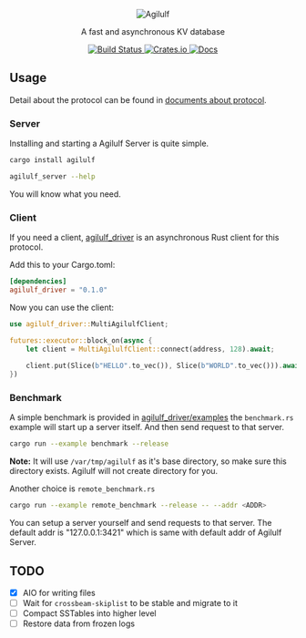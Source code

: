<p align="center">
    <img src="https://upload.wikimedia.org/wikipedia/commons/4/42/Nuremberg_chronicles_f_150r_3.jpg" alt="Agilulf">
</p>

<p align="center">
    A fast and asynchronous KV database
</p>

<p align="center">
  <a href="https://travis-ci.com/YangKeao/Agilulf">
    <img alt="Build Status" src="https://travis-ci.com/YangKeao/Agilulf.svg?branch=master">
  </a>

  <a href="https://crates.io/crates/agilulf">
    <img alt="Crates.io" src="https://img.shields.io/crates/v/agilulf.svg">
  </a>
  
  <a href="https://yangkeao.github.io/Agilulf/agilulf/">
    <img alt="Docs" src="https://img.shields.io/badge/docs-current-success.svg">
  </a>
</p>

## Usage

Detail about the protocol can be found in [documents about protocol](https://github.com/YangKeao/Agilulf/tree/master/agilulf_protocol).

### Server

Installing and starting a Agilulf Server is quite simple.

```bash
cargo install agilulf

agilulf_server --help
```

You will know what you need.

### Client

If you need a client, [agilulf_driver](https://github.com/YangKeao/Agilulf/tree/master/agilulf_driver)
is an asynchronous Rust client for this protocol.

Add this to your Cargo.toml:

```toml
[dependencies]
agilulf_driver = "0.1.0"
```

Now you can use the client:

```rust
use agilulf_driver::MultiAgilulfClient;

futures::executor::block_on(async {
    let client = MultiAgilulfClient::connect(address, 128).await;
    
    client.put(Slice(b"HELLO".to_vec()), Slice(b"WORLD".to_vec())).await;
})
```

### Benchmark

A simple benchmark is provided in [agilulf_driver/examples](https://github.com/YangKeao/Agilulf/tree/master/agilulf_driver/examples)
the `benchmark.rs` example will start up a server itself. And then send request to that server.

```bash
cargo run --example benchmark --release
```

**Note:** It will use `/var/tmp/agilulf` as it's base directory, so make sure this directory exists. Agilulf will
not create directory for you.

Another choice is `remote_benchmark.rs`

```bash
cargo run --example remote_benchmark --release -- --addr <ADDR>
```

You can setup a server yourself and send requests to that server. The default addr is "127.0.0.1:3421" which
is same with default addr of Agilulf Server.

## TODO

- [x] AIO for writing files
- [ ] Wait for `crossbeam-skiplist` to be stable and migrate to it
- [ ] Compact SSTables into higher level
- [ ] Restore data from frozen logs